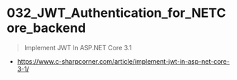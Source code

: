 # 032_JWT_Authentication_for_NETCore_backend

> Implement JWT In ASP.NET Core 3.1
- https://www.c-sharpcorner.com/article/implement-jwt-in-asp-net-core-3-1/
